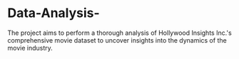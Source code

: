 # Data-Analysis-
The project aims to perform a thorough analysis of Hollywood Insights Inc.'s comprehensive movie dataset to uncover insights into the dynamics of the movie industry.
